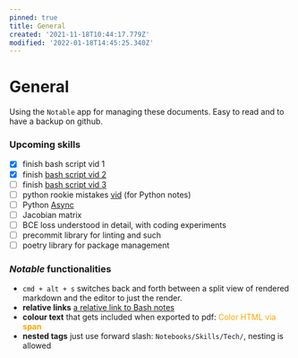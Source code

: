 ```yaml
---
pinned: true
title: General
created: '2021-11-18T10:44:17.779Z'
modified: '2022-01-18T14:45:25.340Z'
---
```


# General

Using the `Notable` app for managing these documents. Easy to read and to have a backup on github.


### Upcoming skills

- [x] finish bash script vid 1
- [x] finish [bash script vid 2](https://www.youtube.com/watch?v=6W8sAWakcxY&list=PLTXMX1FE5Hj7QDc8R1GyaNucSI3aH-Sp5&index=2&ab_channel=JoeCollins)
- [ ] finish [bash script vid 3](https://www.youtube.com/watch?v=9aD59kA_P1M&list=PLTXMX1FE5Hj7QDc8R1GyaNucSI3aH-Sp5&index=3&ab_channel=JoeCollins)
- [ ] python rookie mistakes [vid](https://www.youtube.com/watch?v=qUeud6DvOWI) (for Python notes)
- [ ] Python [Async](https://www.youtube.com/watch?v=2IW-ZEui4h4)
- [ ] Jacobian matrix
- [ ] BCE loss understood in detail, with coding experiments
- [ ] precommit library for linting and such
- [ ] poetry library for package management

### _Notable_ functionalities

- `cmd + alt + s` 
switches back and forth between a split view of rendered markdown and the editor to just the render.
- **relative links**
[a relative link to Bash notes](Bash.md)
- **colour text** 
that gets included when exported to pdf: <span style="color:orange">Color HTML via **span**</span>
- **nested tags**
just use forward slash: `Notebooks/Skills/Tech/`, nesting is allowed

